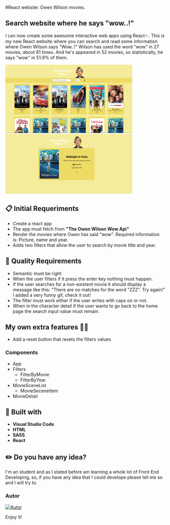 
#React website: Owen Wilson movies.

## Search website where he says "wow..!"

I can now create some awesome interactive web apps using React✨. This is my new React website where you can search and read some information where Owen Wilson says "Wow..!" Wilson has used the word “wow” in 27 movies, about 81 times. And he's appeared in 52 movies, so statistically, he says "wow" in 51.9% of them.

<img className="readme" src="./src/images/owen-wilson.PNG" width="400"/><img src="./src/images/detail-owen.PNG" width="400"/>

## 📋 Initial Requeriments

- Create a react app
- The app must fetch from **"The Owen Wilson Wow Api"**
- Render the movies where Owen has said "wow". Required information is: Picture, name and year.
- Adds two filters that allow the user to search by movie title and year.

## 🌟 Quality Requirements

- Semantic must be right.
- When the user filters if it press the enter key nothing must happen.
- If the user searches for a non-existent movie it should display a message like this: "There are no matches for the word "ZZZ". Try again!" I added a very funny gif, check it out!
- The filter must work either if the user writes with caps on or not.
- When in the character detail if the user wants to go back to the home page the search input value must remain.

## My own extra features 👩‍🎤

- Add a reset button that resets the filters values
  
### Components

- App
- Filters
  - FilterByMovie
  - FilterByYear
- MovieSceneList
  - MovieSeceneItem
- MovieDetail


## 🔨 Built with 

- **Visual Studio Code**
- **HTML**
- **SASS** 
- **React**

## ✏️ Do you have any idea? 

I'm an student and as I stated before am learning a whole lot of Front End Developing, so, if  you have any idea that I could develope please tell me so and I will try to.


### Autor

[![Autor](https://img.shields.io/badge/-%20Cristina%20Rodriguez%20-%20pink?logo=github&labelColor=grey&color=rgb(240%2C%2093%2C%20215))](https://github.com/crisrodriguezgar)

Enjoy it!

